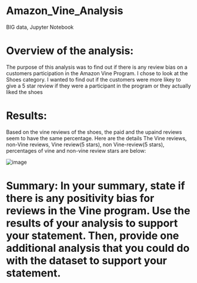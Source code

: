 # Amazon_Vine_Analysis
BIG data, Jupyter Notebook
# Overview of the analysis:
The purpose of this analysis was to find out if there is any review bias on a customers participation in the Amazon Vine Program. I chose to look at the Shoes category. I wanted to find out if the customers were more likey to give a 5 star review if they were a participant in the program or they actually liked the shoes

# Results: 

Based on the vine reviews of the shoes, the paid and the upaind reviews seem to have the same percentage. Here are the details
The Vine reviews, non-Vine reviews, Vine review(5 stars), non Vine-review(5 stars), percentages of vine and non-vine review stars are below:

![image](https://user-images.githubusercontent.com/96274446/164996994-09ca60b0-f49b-4eb6-bc38-96d2d5f41077.png)



# Summary: In your summary, state if there is any positivity bias for reviews in the Vine program. Use the results of your analysis to support your statement. Then, provide one additional analysis that you could do with the dataset to support your statement.

